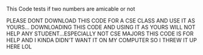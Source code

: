 This Code tests if two numbers are amicable or not

PLEASE DONT DOWNLOAD THIS CODE FOR A CSE CLASS AND USE IT AS YOURS...
DOWNLOADING THIS CODE AND USING IT AS YOURS WILL NOT HELP ANY STUDENT...ESPECIALLY NOT CSE MAJORS
THIS CODE IS FOR HELP AND I KINDA DIDN'T WANT IT ON MY COMPUTER SO I THREW IT UP HERE LOL

